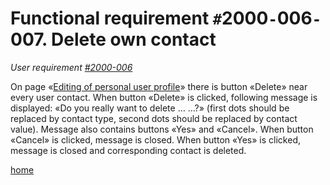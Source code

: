 <h1>Functional requirement <code>#</code>2000<code>-</code>006<code>-</code>007. Delete own contact</h1>
<p><em>User requirement <a href='UR2000006.md'>#2000-006</a></em></p>
<p>On page «<a href='https://projects-management.googlecode.com/svn/wiki/prototypes/private/profile/edit.html'>Editing of personal user profile</a>» there is button «Delete» near every user contact. When button «Delete» is clicked, following message is displayed: «Do you really want to delete … …?» (first dots should be replaced by contact type, second dots should be replaced by contact value). Message also contains buttons «Yes» and «Cancel». When button «Cancel» is clicked, message is closed. When button «Yes» is clicked, message is closed and corresponding contact is deleted.</p>
<p><a href='index.md'>home</a></p>